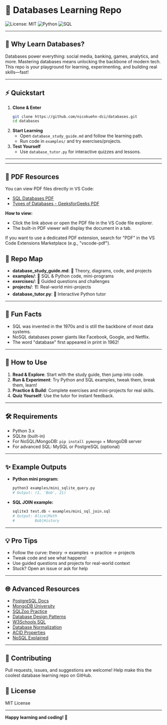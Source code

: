 # 🚀 Databases Learning Repo

![License: MIT](https://img.shields.io/badge/License-MIT-green.svg)
![Python](https://img.shields.io/badge/Python-3.x-blue.svg)
![SQL](https://img.shields.io/badge/SQL-Supported-orange.svg)

---

## 🎯 Why Learn Databases?
Databases power everything: social media, banking, games, analytics, and more. Mastering databases means unlocking the backbone of modern tech. This repo is your playground for learning, experimenting, and building real skills—fast!

---

## ⚡️ Quickstart
1. **Clone & Enter**
   ```bash
   git clone https://github.com/nicokuehn-dci/databases.git
   cd databases
   ```
2. **Start Learning**
   - Open `database_study_guide.md` and follow the learning path.
   - Run code in `examples/` and try exercises/projects.
3. **Test Yourself**
   - Use `database_tutor.py` for interactive quizzes and lessons.

---

---

## 📄 PDF Resources

You can view PDF files directly in VS Code:
- [SQL Databases PDF](external_info_collection/SQL%20Databases.pdf)
- [Types of Databases - GeeksforGeeks PDF](external_info_collection/Types%20of%20Databases%20-%20GeeksforGeeks.pdf)

**How to view:**
- Click the link above or open the PDF file in the VS Code file explorer.
- The built-in PDF viewer will display the document in a tab.

If you want to use a dedicated PDF extension, search for "PDF" in the VS Code Extensions Marketplace (e.g., "vscode-pdf").

## 🧩 Repo Map
- **database_study_guide.md**: 📖 Theory, diagrams, code, and projects
- **examples/**: 🧪 SQL & Python code, mini-programs
- **exercises/**: 📝 Guided questions and challenges
- **projects/**: 🏗️ Real-world mini-projects
- **database_tutor.py**: 🤖 Interactive Python tutor

---

## 🤔 Fun Facts
- SQL was invented in the 1970s and is still the backbone of most data systems.
- NoSQL databases power giants like Facebook, Google, and Netflix.
- The word "database" first appeared in print in 1962!

---

## 🏁 How to Use
1. **Read & Explore**: Start with the study guide, then jump into code.
2. **Run & Experiment**: Try Python and SQL examples, tweak them, break them, learn!
3. **Practice & Build**: Complete exercises and mini-projects for real skills.
4. **Quiz Yourself**: Use the tutor for instant feedback.

---

## 🛠 Requirements
- Python 3.x
- SQLite (built-in)
- For NoSQL/MongoDB: `pip install pymongo` + MongoDB server
- For advanced SQL: MySQL or PostgreSQL (optional)

---

## ✨ Example Outputs
- **Python mini program:**
  ```bash
  python3 examples/mini_sqlite_query.py
  # Output: (1, 'Bob', 21)
  ```
- **SQL JOIN example:**
  ```bash
  sqlite3 test.db < examples/mini_sql_join.sql
  # Output: Alice|Math
  #         Bob|History
  ```

---

## 💡 Pro Tips
- Follow the curve: theory → examples → practice → projects
- Tweak code and see what happens!
- Use guided questions and projects for real-world context
- Stuck? Open an issue or ask for help

---

## 🌐 Advanced Resources
- [PostgreSQL Docs](https://www.postgresql.org/docs/)
- [MongoDB University](https://university.mongodb.com/)
- [SQLZoo Practice](https://sqlzoo.net/)
- [Database Design Patterns](https://www.databasedesignpatterns.com/)
- [W3Schools SQL](https://www.w3schools.com/sql/)
- [Database Normalization](https://en.wikipedia.org/wiki/Database_normalization)
- [ACID Properties](https://en.wikipedia.org/wiki/ACID)
- [NoSQL Explained](https://www.mongodb.com/nosql-explained)

---

## 🤝 Contributing
Pull requests, issues, and suggestions are welcome! Help make this the coolest database learning repo on GitHub.

## 📝 License
MIT License

---

**Happy learning and coding! 🚀**
